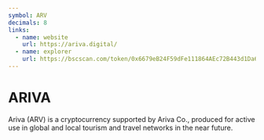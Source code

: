 ```yaml
---
symbol: ARV
decimals: 8
links:
  - name: website
    url: https://ariva.digital/
  - name: explorer
    url: https://bscscan.com/token/0x6679eB24F59dFe111864AEc72B443d1Da666B360
---
```


# ARIVA

Ariva (ARV) is a cryptocurrency supported by Ariva Co., produced for active use in global and local tourism and travel networks in the near future.
